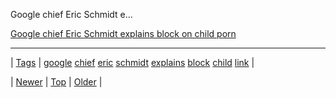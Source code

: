 <!--
title: Google chief Eric Schmidt explains block on child porn
date: 2020-06-28T15:27:00.190Z
tags: google, chief, eric, schmidt, explains, block, child, link
-->


Google chief Eric Schmidt e...

[Google chief Eric Schmidt explains block on child porn](http://www.dailymail.co.uk/news/article-2509044/Google-chief-Eric-Schmidt-explains-block-child-porn.html)

<!--BOTTOM-POST-NAVIGATION-->
---

| [Tags](tags.md) | [google](tag-google.md) [chief](tag-chief.md) [eric](tag-eric.md) [schmidt](tag-schmidt.md) [explains](tag-explains.md) [block](tag-block.md) [child](tag-child.md) [link](tag-link.md) |

| [Newer](67748354826.md) | [Top](index.md) | [Older](67761870403.md) |